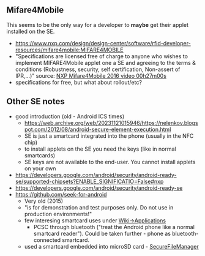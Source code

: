 ## Mifare4Mobile
This seems to be the only way for a developer to **maybe** get their applet installed on the SE.
- https://www.nxp.com/design/design-center/software/rfid-developer-resources/mifare4mobile:MIFARE4MOBILE
- "Specifications are licensed free of charge to anyone who wishes to implement MIFARE4Mobile applet one a SE and agreeing to the terms & conditions (Robustness, security, self certification, Non-assert of IPR,...)" source: [NXP Mifare4Mobile 2016 video 00h27m00s](https://www.nxp.com/company/about-nxp/smarter-world-videos/MIFARE4MOBILE-WB-VIDEO)
- specifications for free, but what about rollout/etc?
## Other SE notes
- good introduction (old - Android ICS times)
    - https://web.archive.org/web/20231121015946/https://nelenkov.blogspot.com/2012/08/android-secure-element-execution.html
    - SE is just a smartcard integrated into the phone (usually in the NFC chip)
    - to install applets on the SE you need the keys (like in normal smartcards)
    - SE keys are not available to the end-user. You cannot install applets on your own
- https://developers.google.com/android/security/android-ready-se/supported-chipsets?ENABLE_SIGNIFICATIO=False#nxp
- https://developers.google.com/android/security/android-ready-se
- https://github.com/seek-for-android
  - Very old (2015)
  - "is for demonstration and test purposes only. Do not use in production environments!"
  - few interesing smartcard uses under [Wiki->Applications](https://github.com/seek-for-android/pool/wiki/GoogleOtpAuthenticator)
    - PCSC through bluetooth ("treat the Android phone like a normal smartcard reader"). Could be taken further - phone as bluetooth-connected smartcard.
  - used a smartcard embedded into microSD card - [SecureFileManager](https://github.com/seek-for-android/pool/wiki/SecureFileManager)
